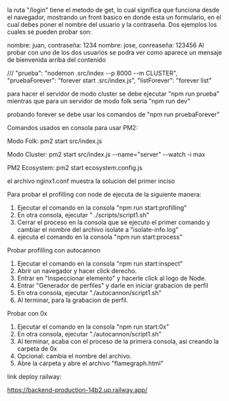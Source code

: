 la ruta "/login" tiene el metodo de get, lo cual significa que funciona desde el navegador, mostrando un front basico en donde esta un formulario, en el cual debes poner el nombre del usuario y la contraseña. Dos ejemplos los cuales se pueden probar son:

nombre: juan, contraseña: 1234
nombre: jose, conreaseña: 123456
Al probar con uno de los dos usuarios se podra ver como aparece un mensaje de bienvenida arriba del contenido




/// "prueba": "nodemon .src/index --p 8000 --m CLUSTER", "pruebaForever": "forever start .src/index.js", "listForever": "forever list"

para hacer el servidor de modo cluster se debe ejecutar "npm run prueba" mientras que para un servidor de modo folk seria "npm run dev"

probando forever se debe usar los comandos de "npm run pruebaForever"

Comandos usados en consola para usar PM2:

Modo Folk: pm2 start src/index.js

Modo Cluster: pm2 start src/index.js --name="server" --watch -i max

PM2 Ecosystem: pm2 start ecosystem.config.js

el archivo nginx1.conf muestra la solucion del primer inciso


Para probar el profilling con node de ejecuta de la siguiente manera: 

1. Ejecutar el comando en la consola "npm run start:profilling"
2. En otra consola, ejecutar " ./scripts/script1.sh"
3. Cerrar el proceso en la consola que se ejecuto el primer comando y cambiar el nombre del archivo isolate a "isolate-info.log"
4. ejecuta el comando en la consola "npm run start:process"

Probar profilling con autocannon

1. Ejecutar el comando en la consola "npm run start:inspect"
2. Abrir un navegador y hacer click derecho.
3. Entrar en "Inspeccionar elemento" y hacerle click al logo de Node.
4. Entrar "Generador de perfiles" y darle en iniciar grabacion de perfil
5. En otra consola, ejecutar "./autocannon/script1.sh"
6. Al terminar, para la grabacion de perfil.

Probar con 0x

1. Ejecutar el comando en la consola "npm run start:0x"
2. En otra consola, ejecutar "./autocannon/script1.sh"
3. Al terminar, acaba con el proceso de la primera consola, asi creando la carpeta de 0x
4. Opcional: cambia el nombre del archivo.
5. Abre la carpeta y abre el archivo "flamegraph.html" 

link deploy railway:

https://backend-production-14b2.up.railway.app/